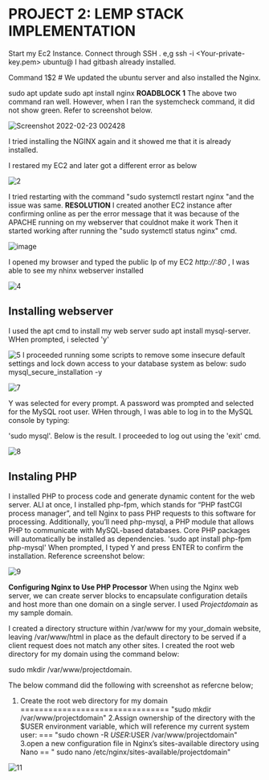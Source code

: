 # PROJECT 2: LEMP STACK IMPLEMENTATION
Start my Ec2 Instance. Connect through SSH . e,g ssh -i <Your-private-key.pem> ubuntu@<EC2-Public-IP-address>
 I had gitbash already installed.

Command 1$2 # We updated the ubuntu server and also installed the Nginx.

sudo apt update
sudo apt install nginx
**ROADBLOCK 1** The above two command ran well. However, when I ran the systemcheck command, it did not show green. Refer to screenshot below.
 
  ![Screenshot 2022-02-23 002428](https://user-images.githubusercontent.com/98546783/155239777-50b65aa1-9bdd-409c-8015-6ef84410d4e5.jpg)
  
  I tried installing the NGINX again and it showed me that it is already installed.
  
  I restared my EC2 and later got a different error as below
  
  ![2](https://user-images.githubusercontent.com/98546783/155240612-e33ad16f-3477-4e03-8a10-38aecdebbe20.jpg)

I tried restarting with the command "sudo systemctl restart nginx "and the issue was same.
  **RESOLUTION** 
 I created another EC2 instance after confirming online as per the error message that it was because of the APACHE running on my webserver that couldnot make it work
Then it started working after running the "sudo systemctl status nginx" cmd.

 
 ![image](https://user-images.githubusercontent.com/98546783/155240862-7006967f-7f1c-4a2b-b046-f2bbf7fcfa61.png)

 I opened my browser and typed the public Ip of my EC2 *http://<Public-IP-Address>:80* , I was able to see my nhinx webserver installed
 
 ![4](https://user-images.githubusercontent.com/98546783/155241511-9426c758-52f4-4046-84fc-2e4b2992f0b8.jpg)

 ## Installing webserver ##
 I used the apt cmd to install my web server
 sudo apt install mysql-server. WHen prompted, i selected 'y'
 
 ![5](https://user-images.githubusercontent.com/98546783/155241963-ce2df3d6-d4cc-4352-821a-8a01e4034318.jpg)
 I proceeded running some scripts to remove some insecure default settings and lock down access to your database system as below:
 sudo mysql_secure_installation -y
 
 ![7](https://user-images.githubusercontent.com/98546783/155242528-093bf81f-a970-412e-8bbd-74c12cfefe23.jpg)

Y was selected for every prompt. A password was prompted and selected for the MySQL root user.
 WHen through, I  was able to log in to the MySQL console by typing:

'sudo mysql'. Below is the result. I proceeded to log out using the 'exit' cmd.
 
 ![8](https://user-images.githubusercontent.com/98546783/155242942-2195ad7f-afda-4008-9b8a-09450e823acd.jpg)
 
 ## Instaling PHP ##
 I installed PHP to process code and generate dynamic content for the web server. ALl at once, I installed php-fpm, which stands for “PHP fastCGI process manager”, and tell Nginx to pass PHP requests to this software for processing. Additionally, you’ll need php-mysql, a PHP module that allows PHP to communicate with MySQL-based databases. Core PHP packages will automatically be installed as dependencies.
 'sudo apt install php-fpm php-mysql'
 When prompted, I typed Y and press ENTER to confirm the installation. Reference screenshot below:
 
 ![9](https://user-images.githubusercontent.com/98546783/155243540-b6aac722-7c32-4b10-98a9-05ffd0663265.jpg)
 
**Configuring Nginx to Use PHP Processor**
 When using the Nginx web server, we can create server blocks to encapsulate configuration details and host more than one domain on a single server. I used *Projectdomain* as my sample domain.
 
I created a directory structure within /var/www for my your_domain website, leaving /var/www/html in place as the default directory to be served if a client request does not match any other sites. 
 I created the root web directory for my domain using the command below:

sudo mkdir /var/www/projectdomain.
 
 The below command did the following with screenshot as refercne below;
 1. Create the root web directory for my domain ================================ "sudo mkdir /var/www/projectdomain"
 2.Assign ownership of the directory with the $USER environment variable, which will reference my current system user: === "sudo chown -R $USER:$USER /var/www/projectdomain"
 3.open a new configuration file in Nginx’s sites-available directory using Nano == " sudo nano /etc/nginx/sites-available/projectdomain"
 
 
 
![11](https://user-images.githubusercontent.com/98546783/155245261-35cfa032-20f1-4988-83ff-d4b4bf40556c.jpg)

